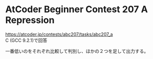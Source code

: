 # AtCoder Beginner Contest 207 A Repression  
https://atcoder.jp/contests/abc207/tasks/abc207_a  
C (GCC 9.2.1)で回答  

一番低いのをそれぞれ比較して判別し、ほかの２つを足して出力する。
